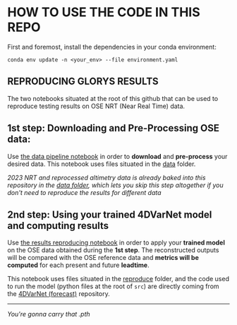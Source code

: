 # HOW TO USE THE CODE IN THIS REPO

First and foremost, install the dependencies in your conda environment:

`conda env update -n <your_env> --file environment.yaml`

## REPRODUCING GLORYS RESULTS

The two notebooks situated at the root of this github that can be used to reproduce testing results on OSE NRT (Near Real Time) data.

## 1st step: Downloading and Pre-Processing OSE data:

Use [the data pipeline notebook](../ose_data_pipeline.ipynb) in order to **download** and **pre-process** your desired data.
This notebook uses files situated in the [data](data) folder.

*2023 NRT and reprocessed altimetry data is already baked into this repository in the [data folder](../data/), which lets you skip this step altogether if you don't need to reproduce the results for different data*

## 2nd step: Using your trained 4DVarNet model and computing results

Use [the results reproducing notebook](../reproduce_glorys_ose_results.ipynb) in order to apply your **trained model** on the OSE data obtained during the **1st step**.
The reconstructed outputs will be compared with the OSE reference data and **metrics will be computed** for each present and future **leadtime**.

This notebook uses files situated in the [reproduce](reproduce) folder, and the code used to run the model (python files at the root of `src`) are directly coming from the [4DVarNet (forecast)](https://github.com/CIA-Oceanix/4dvarnet-starter/tree/forecast) repository.


---
*You're gonna carry that .pth*